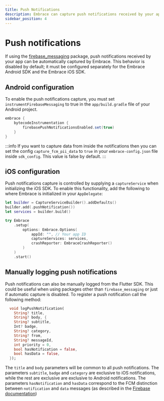 ```yaml
---
title: Push Notifications
description: Embrace can capture push notifications received by your app.
sidebar_position: 4
---
```


# Push notifications

If using the [firebase_messaging](https://pub.dev/packages/firebase_messaging) package, push notifications received by your app can be automatically captured by Embrace. This behavior is disabled by default; it must be configured separately for the Embrace Android SDK and the Embrace iOS SDK.

## Android configuration

To enable the push notifications capture, you must set `instrumentFirebaseMessaging` to true in the `app/build.gradle` file of your Android project.

```groovy
embrace {
    bytecodeInstrumentation {
        firebasePushNotificationsEnabled.set(true)
    }
}
```

:::info
If you want to capture data from inside the notifications then you can set the config `capture_fcm_pii_data` to `true` in your `embrace-config.json` file inside `sdk_config`. This value is false by default.
:::

## iOS configuration

Push notifications capture is controlled by supplying a `captureService` when initializing the iOS SDK. To enable this functionality, add the following to where Embrace is initialized in your `AppDelegate`:

```swift
let builder = CaptureServiceBuilder().addDefaults()
builder.add(.pushNotification())
let services = builder.build()

try Embrace
    .setup(
        options: Embrace.Options(
            appId: "", // Your app ID
            captureServices: services,
            crashReporter: EmbraceCrashReporter()
        )
    )
    .start()
```

## Manually logging push notifications

Push notifications can also be manually logged from the Flutter SDK. This could be useful when using packages other than `firebase_messaging` or just if automatic capture is disabled. To register a push notification call the following method:

```dart
  void logPushNotification(
    String? title,
    String? body, {
    String? subtitle,
    Int? badge,
    String? category,
    String? from,
    String? messageId,
    int priority = 0,
    bool hasNotification = false,
    bool hasData = false,
  });
```

The `title` and `body` parameters will be common to all push notifications. The parameters `subtitle`, `badge` and `category` are exclusive to iOS notifications, while the rest are exclusive are exclusive to Android notifications. The parameters `hasNotification` and `hasData` correspond to the FCM distinction between `notification` and `data` messages (as described in the [Firebase documentation](https://firebase.google.com/docs/cloud-messaging/customize-messages/set-message-type))
